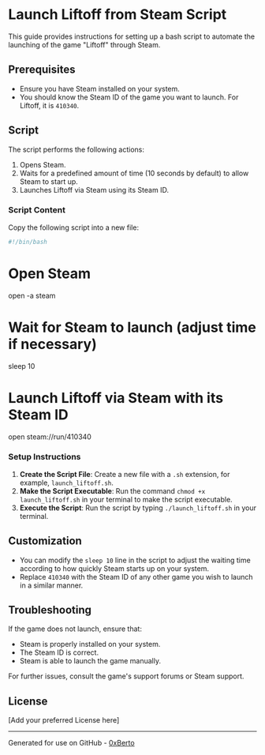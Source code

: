 # Launch Liftoff from Steam Script

This guide provides instructions for setting up a bash script to automate the launching of the game "Liftoff" through Steam.

## Prerequisites

- Ensure you have Steam installed on your system.
- You should know the Steam ID of the game you want to launch. For Liftoff, it is `410340`.

## Script

The script performs the following actions:

1. Opens Steam.
2. Waits for a predefined amount of time (10 seconds by default) to allow Steam to start up.
3. Launches Liftoff via Steam using its Steam ID.

### Script Content

Copy the following script into a new file:

```bash
#!/bin/bash
```

# Open Steam
open -a steam

# Wait for Steam to launch (adjust time if necessary)
sleep 10

# Launch Liftoff via Steam with its Steam ID
open steam://run/410340

### Setup Instructions

1. **Create the Script File**: Create a new file with a `.sh` extension, for example, `launch_liftoff.sh`.
2. **Make the Script Executable**: Run the command `chmod +x launch_liftoff.sh` in your terminal to make the script executable.
3. **Execute the Script**: Run the script by typing `./launch_liftoff.sh` in your terminal.

## Customization

- You can modify the `sleep 10` line in the script to adjust the waiting time according to how quickly Steam starts up on your system.
- Replace `410340` with the Steam ID of any other game you wish to launch in a similar manner.

## Troubleshooting

If the game does not launch, ensure that:

- Steam is properly installed on your system.
- The Steam ID is correct.
- Steam is able to launch the game manually.

For further issues, consult the game's support forums or Steam support.

## License

[Add your preferred License here]

---
Generated for use on GitHub - [0xBerto](https://twitter.com/0xberto)
